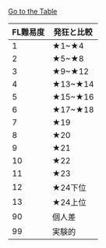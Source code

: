 [Go to the Table](table.html)

| FL難易度 | 発狂と比較| 
|---|---|
|  1 | ★1~★4 |
|  2 | ★5~★8  | 
|  3 | ★9~★12  |  
|  4 | ★13~★14 |
|  5 | ★15~★16  | 
|  6 | ★17~★18  |  
|  7 | ★19 |
|  8 | ★20  | 
|  9 | ★21  |  
|  10 | ★22 |
|  11 | ★23  | 
|  12 | ★24下位  |  
|  13 | ★24上位  |  
|  90 | 個人差  |  
|  99 | 実験的  | 
